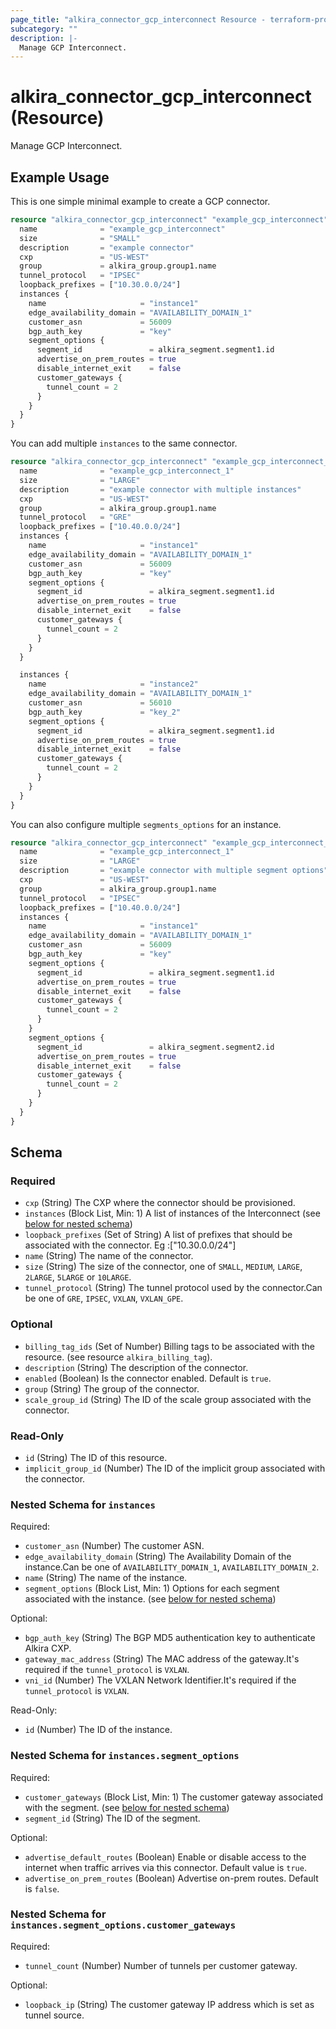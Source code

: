 ```yaml
---
page_title: "alkira_connector_gcp_interconnect Resource - terraform-provider-alkira"
subcategory: ""
description: |-
  Manage GCP Interconnect.
---
```


# alkira_connector_gcp_interconnect (Resource)

Manage GCP Interconnect.

## Example Usage

This is one simple minimal example to create a GCP connector.

```terraform
resource "alkira_connector_gcp_interconnect" "example_gcp_interconnect" {
  name              = "example_gcp_interconnect"
  size              = "SMALL"
  description       = "example connector"
  cxp               = "US-WEST"
  group             = alkira_group.group1.name
  tunnel_protocol   = "IPSEC"
  loopback_prefixes = ["10.30.0.0/24"]
  instances {
    name                     = "instance1"
    edge_availability_domain = "AVAILABILITY_DOMAIN_1"
    customer_asn             = 56009
    bgp_auth_key             = "key"
    segment_options {
      segment_id               = alkira_segment.segment1.id
      advertise_on_prem_routes = true
      disable_internet_exit    = false
      customer_gateways {
        tunnel_count = 2
      }
    }
  }
}
```

You can add multiple `instances` to the same connector.

```terraform
resource "alkira_connector_gcp_interconnect" "example_gcp_interconnect_1" {
  name              = "example_gcp_interconnect_1"
  size              = "LARGE"
  description       = "example connector with multiple instances"
  cxp               = "US-WEST"
  group             = alkira_group.group1.name
  tunnel_protocol   = "GRE"
  loopback_prefixes = ["10.40.0.0/24"]
  instances {
    name                     = "instance1"
    edge_availability_domain = "AVAILABILITY_DOMAIN_1"
    customer_asn             = 56009
    bgp_auth_key             = "key"
    segment_options {
      segment_id               = alkira_segment.segment1.id
      advertise_on_prem_routes = true
      disable_internet_exit    = false
      customer_gateways {
        tunnel_count = 2
      }
    }
  }

  instances {
    name                     = "instance2"
    edge_availability_domain = "AVAILABILITY_DOMAIN_1"
    customer_asn             = 56010
    bgp_auth_key             = "key_2"
    segment_options {
      segment_id               = alkira_segment.segment1.id
      advertise_on_prem_routes = true
      disable_internet_exit    = false
      customer_gateways {
        tunnel_count = 2
      }
    }
  }
}
```

You can also configure multiple `segments_options` for an instance.
```terraform
resource "alkira_connector_gcp_interconnect" "example_gcp_interconnect_2" {
  name              = "example_gcp_interconnect_1"
  size              = "LARGE"
  description       = "example connector with multiple segment options"
  cxp               = "US-WEST"
  group             = alkira_group.group1.name
  tunnel_protocol   = "IPSEC"
  loopback_prefixes = ["10.40.0.0/24"]
  instances {
    name                     = "instance1"
    edge_availability_domain = "AVAILABILITY_DOMAIN_1"
    customer_asn             = 56009
    bgp_auth_key             = "key"
    segment_options {
      segment_id               = alkira_segment.segment1.id
      advertise_on_prem_routes = true
      disable_internet_exit    = false
      customer_gateways {
        tunnel_count = 2
      }
    }
    segment_options {
      segment_id               = alkira_segment.segment2.id
      advertise_on_prem_routes = true
      disable_internet_exit    = false
      customer_gateways {
        tunnel_count = 2
      }
    }
  }
}
```

<!-- schema generated by tfplugindocs -->
## Schema

### Required

- `cxp` (String) The CXP where the connector should be provisioned.
- `instances` (Block List, Min: 1) A list of instances of the Interconnect (see [below for nested schema](#nestedblock--instances))
- `loopback_prefixes` (Set of String) A list of prefixes that should be associated with the connector. Eg :["10.30.0.0/24"]
- `name` (String) The name of the connector.
- `size` (String) The size of the connector, one of `SMALL`, `MEDIUM`, `LARGE`, `2LARGE`, `5LARGE` or `10LARGE`.
- `tunnel_protocol` (String) The tunnel protocol used by the connector.Can be one of `GRE`, `IPSEC`, `VXLAN`, `VXLAN_GPE`.

### Optional

- `billing_tag_ids` (Set of Number) Billing tags to be associated with the resource. (see resource `alkira_billing_tag`).
- `description` (String) The description of the connector.
- `enabled` (Boolean) Is the connector enabled. Default is `true`.
- `group` (String) The group of the connector.
- `scale_group_id` (String) The ID of the scale group associated with the connector.

### Read-Only

- `id` (String) The ID of this resource.
- `implicit_group_id` (Number) The ID of the implicit group associated with the connector.

<a id="nestedblock--instances"></a>
### Nested Schema for `instances`

Required:

- `customer_asn` (Number) The customer ASN.
- `edge_availability_domain` (String) The Availability Domain of the instance.Can be one of `AVAILABILITY_DOMAIN_1`, `AVAILABILITY_DOMAIN_2`.
- `name` (String) The name of the instance.
- `segment_options` (Block List, Min: 1) Options for each segment associated with the instance. (see [below for nested schema](#nestedblock--instances--segment_options))

Optional:

- `bgp_auth_key` (String) The BGP MD5 authentication key to authenticate Alkira CXP.
- `gateway_mac_address` (String) The MAC address of the gateway.It's required if the `tunnel_protocol` is `VXLAN`.
- `vni_id` (Number) The VXLAN Network Identifier.It's required if the `tunnel_protocol` is `VXLAN`.

Read-Only:

- `id` (Number) The ID of the instance.

<a id="nestedblock--instances--segment_options"></a>
### Nested Schema for `instances.segment_options`

Required:

- `customer_gateways` (Block List, Min: 1) The customer gateway associated with the segment. (see [below for nested schema](#nestedblock--instances--segment_options--customer_gateways))
- `segment_id` (String) The ID of the segment.

Optional:

- `advertise_default_routes` (Boolean) Enable or disable access to the internet when traffic arrives via this connector. Default value is `true`.
- `advertise_on_prem_routes` (Boolean) Advertise on-prem routes. Default is `false`.

<a id="nestedblock--instances--segment_options--customer_gateways"></a>
### Nested Schema for `instances.segment_options.customer_gateways`

Required:

- `tunnel_count` (Number) Number of tunnels per customer gateway.

Optional:

- `loopback_ip` (String) The customer gateway IP address which is set as tunnel source.

